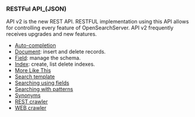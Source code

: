 ### RESTFul API_(JSON)

API v2 is the new REST API. RESTFUL implementation using this API allows for controlling every feature of OpenSearchServer. API v2 frequently receives upgrades and new features.

* [Auto-completion](api_v2/auto-completion/README.md)
* [Document](api_v2/document/README.md): insert and delete records.
* [Field](api_v2/field/README.md): manage the schema.
* [Index](api_v2/index/README.md): create, list delete indexes.
* [More Like This](api_v2/more-like-this/README.md)
* [Search template](api_v2/search_template/README.md)
* [Searching using fields](api_v2/searching_using_fields/README.md)
* [Searching with patterns](api_v2/searching_using_patterns/README.md)
* [Synonyms](api_v2/synonyms/README.md)
* [REST crawler](api_v2/REST_crawler/README.md)
* [WEB crawler](api_v2/WEB_crawler/README.md)
